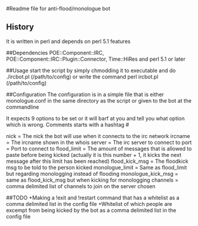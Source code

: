 #Readme file for anti-flood/monologue bot
## History
It is written in perl and depends on perl 5.1 features 

##Dependencies
POE::Component::IRC, POE::Component::IRC::Plugin::Connector, Time::HiRes and perl 5.1 or later

##Usage
start the script by simply chmodding it to executable and do ./ircbot.pl (/path/to/config) or write the command perl ircbot.pl (/path/to/config)

##Configuration
The configuration is in a simple file that is either monologue.conf in the same directory as the script or given to the bot at the commandline

It expects 9 options to be set or it will barf at you and tell you what option which is wrong. Comments starts with a hashtag #

nick = The nick the bot will use when it connects to the irc network
ircname = The ircname shown in the whois
server = The irc server to connect to
port = Port to connect to
flood_limit = The amount of messages that is allowed to paste before being kicked (actually it is this number + 1, it kicks the next message after this limit has been reached)
flood_kick_msg = The floodkick msg to be told to the person kicked
monologue_limit = Same as flood_limit but regarding monologging instead of flooding
monologue_kick_msg = same as flood_kick_msg but when kicking for monologging
channels = comma delimited list of channels to join on the server chosen

##TODO
+Making a !exit and !restart command that has a whitelist as a comma delimited list in the config file
+Whitelist of which people are excempt from being kicked by the bot as a comma delimited list in the config file
